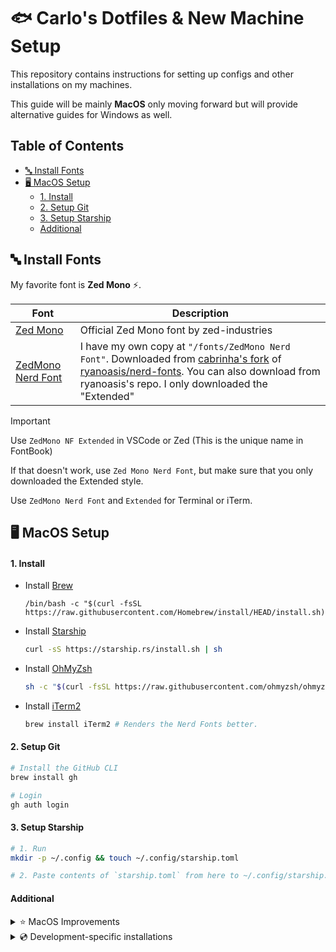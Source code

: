 <h1>🐟 Carlo's Dotfiles & New Machine Setup</h1>

This repository contains instructions for setting up configs and other installations
on my machines.

This guide will be mainly **MacOS** only moving forward but will provide alternative guides for Windows as
well.

<h2>Table of Contents</h2>

- [🔤 Install Fonts](#%F0%9F%94%A4-install-fonts)
- [🖥️ MacOS Setup](#%F0%9F%96%A5%EF%B8%8F-macos-setup)
    - [1. Install](#1-install)
    - [2. Setup Git](#2-setup-git)
    - [3. Setup Starship](#3-setup-starship)
    - [Additional](#additional)

## 🔤 Install Fonts

My favorite font is **Zed Mono** ⚡️.

| Font                                                             | Description                                                                                                                                                                                                                                                                                                          |
| ---------------------------------------------------------------- | -------------------------------------------------------------------------------------------------------------------------------------------------------------------------------------------------------------------------------------------------------------------------------------------------------------------- |
| [Zed Mono](https://github.com/zed-industries/zed-fonts/releases) | Official Zed Mono font by zed-industries                                                                                                                                                                                                                                                                             |
| [ZedMono Nerd Font](/fonts/ZedMonoNerdFont)                      | I have my own copy at `"/fonts/ZedMono Nerd Font"`. Downloaded from [cabrinha's fork](https://github.com/cabrinha/nerd-fonts/tree/zed-fonts/patched-fonts/ZedMono) of [ryanoasis/nerd-fonts](https://github.com/ryanoasis/nerd-fonts). You can also download from ryanoasis's repo. I only downloaded the "Extended" |

> [!IMPORTANT]
> Use `ZedMono NF Extended` in VSCode or Zed (This is the unique name in FontBook)
>
> If that doesn't work, use `Zed Mono Nerd Font`, but make sure that you only downloaded the Extended style.
>
> Use `ZedMono Nerd Font` and `Extended` for Terminal or iTerm.

## 🖥️ MacOS Setup

#### 1. Install

- Install [Brew](https://brew.sh/)

  ```
  /bin/bash -c "$(curl -fsSL https://raw.githubusercontent.com/Homebrew/install/HEAD/install.sh)"
  ```

- Install [Starship](https://starship.rs/)

  ```sh
  curl -sS https://starship.rs/install.sh | sh
  ```

- Install [OhMyZsh](https://ohmyz.sh/#install)

  ```sh
  sh -c "$(curl -fsSL https://raw.githubusercontent.com/ohmyzsh/ohmyzsh/master/tools/install.sh)"
  ```

- Install [iTerm2](https://iterm2.com/)

  ```sh
  brew install iTerm2 # Renders the Nerd Fonts better.
  ```

#### 2. Setup Git

```sh
# Install the GitHub CLI
brew install gh

# Login
gh auth login
```

#### 3. Setup Starship

```sh
# 1. Run
mkdir -p ~/.config && touch ~/.config/starship.toml

# 2. Paste contents of `starship.toml` from here to ~/.config/starship.toml
```

#### Additional

<details>
  <summary>
    ⭐️ MacOS Improvements
  </summary>

- [x] Better Backspace on **Terminal** > **Settings** > **Profile** > **Keyboard** > ✅ Use Option as Meta key.
- [x] Better backspace on **iTerm2** > **Settings** > **Profile** > **Keys** > **Left Option Key** > ✅ Esc+
- [x] Install [Rectangle](https://rectangleapp.com/) - For window management (Choose the 'Rectangle' keybind setting).
  ```sh
  brew install --cask rectangle
  ```
- [x] Install [Mac Mouse Fix](https://github.com/noah-nuebling/mac-mouse-fix) - I think it's better than LogiOptions+.

  ```sh
  brew install --cask mac-mouse-fix
  ```

</details>

<details>
  <summary>💿 Development-specific installations</summary>

- [x] PNPM - Better node package manager for some projects.

  ```sh
  npm install --global pnpm
  ```

- [x] Node - I prefer to install node via nvm.

  ```sh
  brew install nvm
  nvm install 20
  nvm use 20
  ```

- [x] [Bun](https://bun.sh/docs/installation) - Best js/ts runtime & package manager (for me).

  ```sh
  curl -fsSL https://bun.sh/install | bash # for macOS, Linux, and WSL
  ```

- [x] XZ - Need to install this before installing a pyenv version.
  ```sh
  brew install xz
  ```
- [x] Python - I prefer to install python via pyenv.

  ```sh
  brew install pyenv
  ```

- [x] Go - My compiled language for backend services.

  ```sh
  brew install go
  ```

- [x] Zig - My preferred low-level compiled language.
  ```sh
  brew install zig
  ```

</details>
